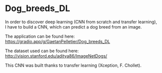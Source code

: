 # Dog_breeds_DL
In order to discover deep learning (CNN from scratch and transfer learning), I have to build a CNN, which can predict a dog breed from an image.

The application can be found here: https://gradio.app/g/GaetanPelletier/Dog_breeds_DL

The dataset used can be found here: http://vision.stanford.edu/aditya86/ImageNetDogs/

This CNN was built thanks to transfer learning (Xception, F. Chollet).
